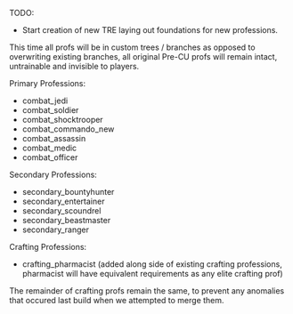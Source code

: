 TODO:

- Start creation of new TRE laying out foundations for new professions.   

This time all profs will be in custom trees / branches as opposed to overwriting existing branches, all original Pre-CU profs will remain intact, untrainable and invisible to players.

Primary Professions:
- combat_jedi
- combat_soldier
- combat_shocktrooper
- combat_commando_new
- combat_assassin
- combat_medic
- combat_officer

Secondary Professions:
- secondary_bountyhunter
- secondary_entertainer
- secondary_scoundrel
- secondary_beastmaster
- secondary_ranger

Crafting Professions:
- crafting_pharmacist   (added along side of existing crafting professions, pharmacist will have equivalent requirements as any elite crafting prof)

The remainder of crafting profs remain the same, to prevent any anomalies that occured last build when we attempted to merge them.
